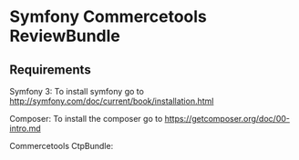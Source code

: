 # Symfony Commercetools ReviewBundle

## Requirements
Symfony 3:
To install symfony go to http://symfony.com/doc/current/book/installation.html

Composer:
To install the composer go to https://getcomposer.org/doc/00-intro.md

Commercetools CtpBundle:
